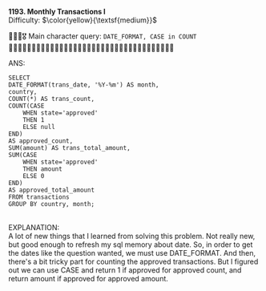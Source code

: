 **1193. Monthly Transactions I**
<br>
Difficulty: $\color{yellow}{\textsf{medium}}$

🦸🏻‍♂️🎖️ Main character query: ```DATE_FORMAT, CASE in COUNT```
<br>
🛒🛒🛒🛒🛒🛒🛒🛒🛒🛒🛒🛒🛒🛒🛒🛒🛒🛒🛒🛒🛒🛒🛒🛒🛒🛒🛒🛒🛒🛒🛒🛒🛒🛒🛒🛒
<br>

ANS:
<br>
```
SELECT
DATE_FORMAT(trans_date, '%Y-%m') AS month,
country,
COUNT(*) AS trans_count,
COUNT(CASE 
    WHEN state='approved'
    THEN 1
    ELSE null
END)
AS approved_count,
SUM(amount) AS trans_total_amount,
SUM(CASE 
    WHEN state='approved'
    THEN amount
    ELSE 0
END)
AS approved_total_amount
FROM transactions
GROUP BY country, month;
```

<br>
EXPLANATION:
<br>
A lot of new things that I learned from solving this problem. Not really new, but good enough to refresh my sql memory about date. So, in order to get the dates like the question wanted, we must use DATE_FORMAT. And then, there's a bit tricky part for counting the approved transactions. But I figured out we can use CASE and return 1 if approved for approved count, and return amount if approved for approved amount. 